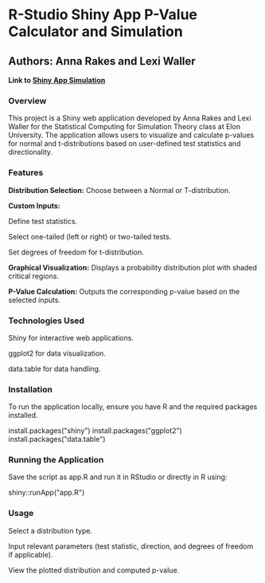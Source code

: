 # R-Studio Shiny App P-Value Calculator and Simulation
## Authors: Anna Rakes and Lexi Waller

**Link to [Shiny App Simulation](https://annarakes.shinyapps.io/ShinyAppProject/)**


### Overview

This project is a Shiny web application developed by Anna Rakes and Lexi Waller for the Statistical Computing for Simulation Theory class at Elon University. The application allows users to visualize and calculate p-values for normal and t-distributions based on user-defined test statistics and directionality.

### Features

**Distribution Selection:** Choose between a Normal or T-distribution.

**Custom Inputs:**

Define test statistics.

Select one-tailed (left or right) or two-tailed tests.

Set degrees of freedom for t-distribution.

**Graphical Visualization:** Displays a probability distribution plot with shaded critical regions.

**P-Value Calculation:** Outputs the corresponding p-value based on the selected inputs.

### Technologies Used

Shiny for interactive web applications.

ggplot2 for data visualization.

data.table for data handling.

### Installation

To run the application locally, ensure you have R and the required packages installed.

install.packages("shiny")
install.packages("ggplot2")
install.packages("data.table")

### Running the Application

Save the script as app.R and run it in RStudio or directly in R using:

shiny::runApp("app.R")

### Usage

Select a distribution type.

Input relevant parameters (test statistic, direction, and degrees of freedom if applicable).

View the plotted distribution and computed p-value.
